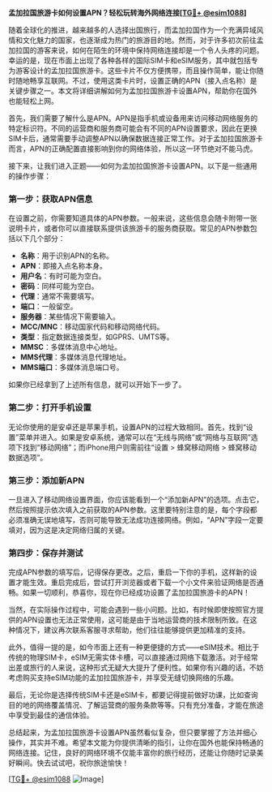 **孟加拉国旅游卡如何设置APN？轻松玩转海外网络连接[[TG💪+ @esim1088](https://t.me/s/esim1088)]**

随着全球化的推进，越来越多的人选择出国旅行，而孟加拉国作为一个充满异域风情和文化魅力的国家，也逐渐成为热门的旅游目的地。然而，对于许多初次前往孟加拉国的游客来说，如何在陌生的环境中保持网络连接却是一个令人头疼的问题。幸运的是，现在市面上出现了各种各样的国际SIM卡和eSIM服务，其中就包括专为游客设计的孟加拉国旅游卡。这些卡片不仅方便携带，而且操作简单，能让你随时随地畅享互联网。不过，使用这类卡片时，设置正确的APN（接入点名称）是关键步骤之一。本文将详细讲解如何为孟加拉国旅游卡设置APN，帮助你在国外也能轻松上网。

首先，我们需要了解什么是APN。APN是指手机或设备用来访问移动网络服务的特定标识符。不同的运营商和服务商可能会有不同的APN设置要求，因此在更换SIM卡后，通常需要手动调整APN以确保数据连接正常工作。对于孟加拉国旅游卡而言，APN的正确配置直接影响到你的网络体验，所以这一环节绝对不能马虎。

接下来，让我们进入正题——如何为孟加拉国旅游卡设置APN。以下是一些通用的操作步骤：

### 第一步：获取APN信息

在设置之前，你需要知道具体的APN参数。一般来说，这些信息会随卡附带一张说明卡片，或者你可以直接联系提供该旅游卡的服务商获取。常见的APN参数包括以下几个部分：
- **名称**：用于识别APN的名称。
- **APN**：即接入点名称本身。
- **用户名**：有时可能为空白。
- **密码**：同样可能为空白。
- **代理**：通常不需要填写。
- **端口**：一般留空。
- **服务器**：某些情况下需要输入。
- **MCC/MNC**：移动国家代码和移动网络代码。
- **类型**：指定数据连接类型，如GPRS、UMTS等。
- **MMSC**：多媒体消息中心地址。
- **MMS代理**：多媒体消息代理地址。
- **MMS端口**：多媒体消息端口号。

如果你已经拿到了上述所有信息，就可以开始下一步了。

### 第二步：打开手机设置

无论你使用的是安卓还是苹果手机，设置APN的过程大致相同。首先，找到“设置”菜单并进入。如果是安卓系统，通常可以在“无线与网络”或“网络与互联网”选项下找到“移动网络”；而iPhone用户则需前往“设置 > 蜂窝移动网络 > 蜂窝移动数据选项”。

### 第三步：添加新APN

一旦进入了移动网络设置界面，你应该能看到一个“添加新APN”的选项。点击它，然后按照提示依次填入之前获取的APN参数。这里要特别注意的是，每个字段都必须准确无误地填写，否则可能导致无法成功连接网络。例如，“APN”字段一定要填对，因为这是决定网络归属的关键。

### 第四步：保存并测试

完成APN参数的填写后，记得保存更改。之后，重启一下你的手机，这样新的设置才能生效。重启完成后，尝试打开浏览器或者下载一个小文件来验证网络是否通畅。如果一切顺利，恭喜你，现在你已经成功设置了孟加拉国旅游卡的APN！

当然，在实际操作过程中，可能会遇到一些小问题。比如，有时候即使按照官方提供的APN设置也无法正常使用，这可能是由于当地运营商的技术限制所致。在这种情况下，建议再次联系客服寻求帮助，他们往往能够提供更加精准的支持。

此外，值得一提的是，如今市面上还有一种更便捷的方式——eSIM技术。相比于传统的物理SIM卡，eSIM无需实体卡槽，可以直接通过网络下载激活。对于经常出差或旅行的人来说，这种形式无疑大大提升了便利性。如果你有兴趣的话，不妨考虑购买支持eSIM功能的孟加拉国旅游卡，并享受无缝切换网络的乐趣。

最后，无论你是选择传统SIM卡还是eSIM卡，都要记得提前做好功课，比如查询目的地的网络覆盖情况、了解运营商的服务条款等等。只有充分准备，才能在旅途中享受到最佳的通信体验。

总结起来，为孟加拉国旅游卡设置APN虽然看似复杂，但只要掌握了方法并细心操作，其实并不难。希望本文能为你提供清晰的指引，让你在国外也能保持畅通的网络连接。记住，良好的网络环境不仅能丰富你的旅行经历，还能让你随时记录美好瞬间。快去试试吧，祝你旅途愉快！

[[TG💪+ @esim1088](https://t.me/s/esim1088) ![Image](https://i.postimg.cc/4NQfJmqS/Snipaste-2025-05-13-00-14-12.png)]